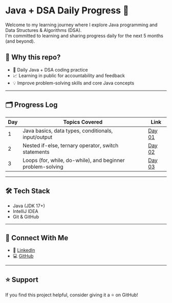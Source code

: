# Java + DSA Daily Progress 🚀

Welcome to my learning journey where I explore Java programming and Data Structures & Algorithms (DSA).  
I'm committed to learning and sharing progress daily for the next 5 months (and beyond).

## 📌 Why this repo?
- 📅 Daily Java + DSA coding practice
- 📈 Learning in public for accountability and feedback
- 💡 Improve problem-solving skills and core Java concepts

---

## 🗂 Progress Log

| Day | Topics Covered                                               | Link              |
|-----|--------------------------------------------------------------|-------------------|
| 1   | Java basics, data types, conditionals, input/output          | [Day 01](./Day01) |
| 2   | Nested if-else, ternary operator, switch statements          | [Day 02](./Day02) |
| 3   | Loops (for, while, do-while), and beginner problem-solving | [Day 03](./Day03) |
  

---

## 🛠 Tech Stack

- Java (JDK 17+)
- IntelliJ IDEA
- Git & GitHub

---

## 🔗 Connect With Me

- 💼 [LinkedIn](https://linkedin.com/in/sadid14n)
- 💻 [GitHub](https://github.com/sadid14n)

---

## ⭐ Support

If you find this project helpful, consider giving it a ⭐ on GitHub!